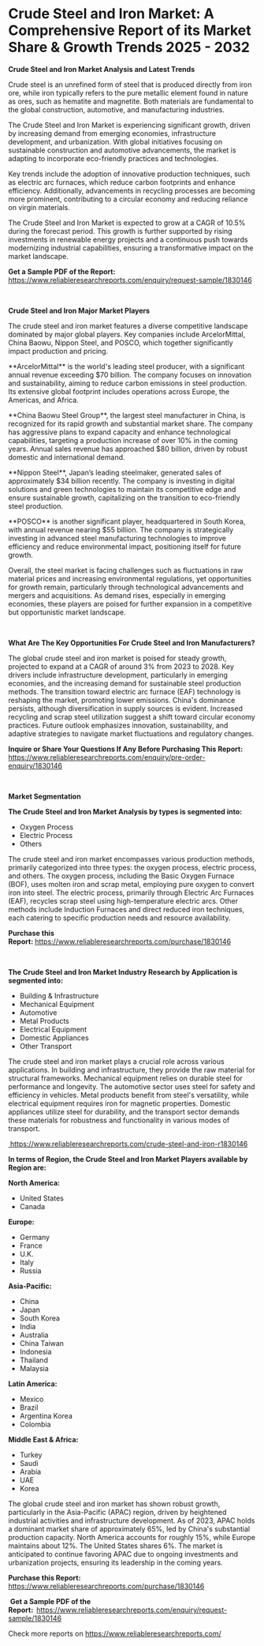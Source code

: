 <p><h1>Crude Steel and Iron Market: A Comprehensive Report of its Market Share & Growth Trends 2025 - 2032</h1></p><p><strong>Crude Steel and Iron Market Analysis and Latest Trends</strong></p>
<p><p>Crude steel is an unrefined form of steel that is produced directly from iron ore, while iron typically refers to the pure metallic element found in nature as ores, such as hematite and magnetite. Both materials are fundamental to the global construction, automotive, and manufacturing industries.</p><p>The Crude Steel and Iron Market is experiencing significant growth, driven by increasing demand from emerging economies, infrastructure development, and urbanization. With global initiatives focusing on sustainable construction and automotive advancements, the market is adapting to incorporate eco-friendly practices and technologies. </p><p>Key trends include the adoption of innovative production techniques, such as electric arc furnaces, which reduce carbon footprints and enhance efficiency. Additionally, advancements in recycling processes are becoming more prominent, contributing to a circular economy and reducing reliance on virgin materials.</p><p>The Crude Steel and Iron Market is expected to grow at a CAGR of 10.5% during the forecast period. This growth is further supported by rising investments in renewable energy projects and a continuous push towards modernizing industrial capabilities, ensuring a transformative impact on the market landscape.</p></p>
<p><strong>Get a Sample PDF of the Report:&nbsp;</strong> <a href="https://www.reliableresearchreports.com/enquiry/request-sample/1830146?utm_campaign=2102&utm_medium=2&utm_source=Github&utm_content=ia&utm_term=03022025&utm_id=crude-steel-and-iron">https://www.reliableresearchreports.com/enquiry/request-sample/1830146</a></p>
<p>&nbsp;</p>
<p><strong>Crude Steel and Iron Major Market Players</strong></p>
<p><p>The crude steel and iron market features a diverse competitive landscape dominated by major global players. Key companies include ArcelorMittal, China Baowu, Nippon Steel, and POSCO, which together significantly impact production and pricing. </p><p>**ArcelorMittal** is the world's leading steel producer, with a significant annual revenue exceeding $70 billion. The company focuses on innovation and sustainability, aiming to reduce carbon emissions in steel production. Its extensive global footprint includes operations across Europe, the Americas, and Africa.</p><p>**China Baowu Steel Group**, the largest steel manufacturer in China, is recognized for its rapid growth and substantial market share. The company has aggressive plans to expand capacity and enhance technological capabilities, targeting a production increase of over 10% in the coming years. Annual sales revenue has approached $80 billion, driven by robust domestic and international demand.</p><p>**Nippon Steel**, Japan’s leading steelmaker, generated sales of approximately $34 billion recently. The company is investing in digital solutions and green technologies to maintain its competitive edge and ensure sustainable growth, capitalizing on the transition to eco-friendly steel production.</p><p>**POSCO** is another significant player, headquartered in South Korea, with annual revenue nearing $55 billion. The company is strategically investing in advanced steel manufacturing technologies to improve efficiency and reduce environmental impact, positioning itself for future growth.</p><p>Overall, the steel market is facing challenges such as fluctuations in raw material prices and increasing environmental regulations, yet opportunities for growth remain, particularly through technological advancements and mergers and acquisitions. As demand rises, especially in emerging economies, these players are poised for further expansion in a competitive but opportunistic market landscape.</p></p>
<p>&nbsp;</p>
<p><strong>What Are The Key Opportunities For Crude Steel and Iron Manufacturers?</strong></p>
<p><p>The global crude steel and iron market is poised for steady growth, projected to expand at a CAGR of around 3% from 2023 to 2028. Key drivers include infrastructure development, particularly in emerging economies, and the increasing demand for sustainable steel production methods. The transition toward electric arc furnace (EAF) technology is reshaping the market, promoting lower emissions. China's dominance persists, although diversification in supply sources is evident. Increased recycling and scrap steel utilization suggest a shift toward circular economy practices. Future outlook emphasizes innovation, sustainability, and adaptive strategies to navigate market fluctuations and regulatory changes.</p></p>
<p><strong>Inquire or Share Your Questions If Any Before Purchasing This Report:</strong> <a href="https://www.reliableresearchreports.com/enquiry/pre-order-enquiry/1830146?utm_campaign=2102&utm_medium=2&utm_source=Github&utm_content=ia&utm_term=03022025&utm_id=crude-steel-and-iron">https://www.reliableresearchreports.com/enquiry/pre-order-enquiry/1830146</a></p>
<p>&nbsp;</p>
<p><strong>Market Segmentation</strong></p>
<p><strong>The Crude Steel and Iron Market Analysis by types is segmented into:</strong></p>
<p><ul><li>Oxygen Process</li><li>Electric Process</li><li>Others</li></ul></p>
<p><p>The crude steel and iron market encompasses various production methods, primarily categorized into three types: the oxygen process, electric process, and others. The oxygen process, including the Basic Oxygen Furnace (BOF), uses molten iron and scrap metal, employing pure oxygen to convert iron into steel. The electric process, primarily through Electric Arc Furnaces (EAF), recycles scrap steel using high-temperature electric arcs. Other methods include Induction Furnaces and direct reduced iron techniques, each catering to specific production needs and resource availability.</p></p>
<p><strong>Purchase this Report:&nbsp;</strong><a href="https://www.reliableresearchreports.com/purchase/1830146?utm_campaign=2102&utm_medium=2&utm_source=Github&utm_content=ia&utm_term=03022025&utm_id=crude-steel-and-iron">https://www.reliableresearchreports.com/purchase/1830146</a></p>
<p>&nbsp;</p>
<p><strong>The Crude Steel and Iron Market Industry Research by Application is segmented into:</strong></p>
<p><ul><li>Building & Infrastructure</li><li>Mechanical Equipment</li><li>Automotive</li><li>Metal Products</li><li>Electrical Equipment</li><li>Domestic Appliances</li><li>Other Transport</li></ul></p>
<p><p>The crude steel and iron market plays a crucial role across various applications. In building and infrastructure, they provide the raw material for structural frameworks. Mechanical equipment relies on durable steel for performance and longevity. The automotive sector uses steel for safety and efficiency in vehicles. Metal products benefit from steel's versatility, while electrical equipment requires iron for magnetic properties. Domestic appliances utilize steel for durability, and the transport sector demands these materials for robustness and functionality in various modes of transport.</p></p>
<p><a href="https://www.reliableresearchreports.com/crude-steel-and-iron-r1830146?utm_campaign=2102&utm_medium=2&utm_source=Github&utm_content=ia&utm_term=03022025&utm_id=crude-steel-and-iron">&nbsp;https://www.reliableresearchreports.com/crude-steel-and-iron-r1830146</a></p>
<p><strong>In terms of Region, the Crude Steel and Iron Market Players available by Region are:</strong></p>
<p>
    <p> <strong> North America: </strong>
        <ul>
            <li>United States</li>
            <li>Canada</li>
        </ul>
        </p> 
    <p> <strong> Europe: </strong>
        <ul>
            <li>Germany</li>
            <li>France</li>
            <li>U.K.</li>
            <li>Italy</li>
            <li>Russia</li>
        </ul>
        </p> 
    <p> <strong> Asia-Pacific: </strong>
        <ul>
            <li>China</li>
            <li>Japan</li>
            <li>South Korea</li>
            <li>India</li>
            <li>Australia</li>
            <li>China Taiwan</li>
            <li>Indonesia</li>
            <li>Thailand</li>
            <li>Malaysia</li>
        </ul>
        </p> 
    <p> <strong> Latin America: </strong>
        <ul>
            <li>Mexico</li>
            <li>Brazil</li>
            <li>Argentina Korea</li>
            <li>Colombia</li>
        </ul>
        </p> 
    <p> <strong> Middle East & Africa: </strong>
        <ul>
            <li>Turkey</li>
            <li>Saudi</li>
            <li>Arabia</li>
            <li>UAE</li>
            <li>Korea</li>
        </ul>
    </p>
    </p>
<p><p>The global crude steel and iron market has shown robust growth, particularly in the Asia-Pacific (APAC) region, driven by heightened industrial activities and infrastructure development. As of 2023, APAC holds a dominant market share of approximately 65%, led by China's substantial production capacity. North America accounts for roughly 15%, while Europe maintains about 12%. The United States shares 6%. The market is anticipated to continue favoring APAC due to ongoing investments and urbanization projects, ensuring its leadership in the coming years.</p></p>
<p><strong>Purchase this Report: </strong><a href="https://www.reliableresearchreports.com/purchase/1830146?utm_campaign=2102&utm_medium=2&utm_source=Github&utm_content=ia&utm_term=03022025&utm_id=crude-steel-and-iron">https://www.reliableresearchreports.com/purchase/1830146</a></p>
<p>&nbsp;<strong>Get a Sample PDF of the Report:&nbsp;&nbsp;</strong><a href="https://www.reliableresearchreports.com/enquiry/request-sample/1830146?utm_campaign=2102&utm_medium=2&utm_source=Github&utm_content=ia&utm_term=03022025&utm_id=crude-steel-and-iron">https://www.reliableresearchreports.com/enquiry/request-sample/1830146</a></p>
<p><strong></strong></p>
<p>Check more reports on <a href="https://www.reliableresearchreports.com/?utm_campaign=2102&utm_medium=2&utm_source=Github&utm_content=ia&utm_term=03022025&utm_id=crude-steel-and-iron">https://www.reliableresearchreports.com/</a></p>